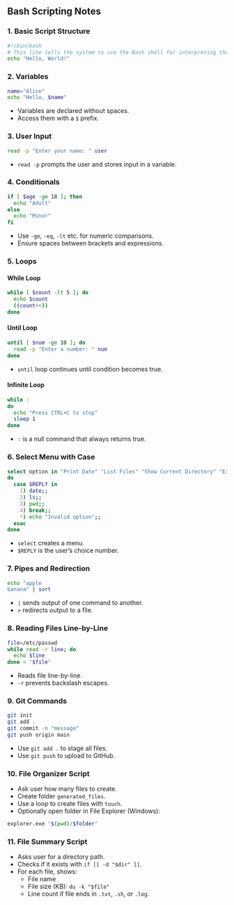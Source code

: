 
## Bash Scripting Notes

### 1. Basic Script Structure
```bash
#!/bin/bash
# This line tells the system to use the Bash shell for interpreting the script.
echo "Hello, World!"
```

### 2. Variables
```bash
name="Alice"
echo "Hello, $name"
```
- Variables are declared without spaces.
- Access them with a `$` prefix.

### 3. User Input
```bash
read -p "Enter your name: " user
```
- `read -p` prompts the user and stores input in a variable.

### 4. Conditionals
```bash
if [ $age -ge 18 ]; then
  echo "Adult"
else
  echo "Minor"
fi
```
- Use `-ge`, `-eq`, `-lt` etc. for numeric comparisons.
- Ensure spaces between brackets and expressions.

### 5. Loops
#### While Loop
```bash
while [ $count -lt 5 ]; do
  echo $count
  ((count++))
done
```
#### Until Loop
```bash
until [ $num -ge 10 ]; do
  read -p "Enter a number: " num
done
```
- `until` loop continues until condition becomes true.

#### Infinite Loop
```bash
while :
do
  echo "Press CTRL+C to stop"
  sleep 1
done
```
- `:` is a null command that always returns true.

### 6. Select Menu with Case
```bash
select option in "Print Date" "List Files" "Show Current Directory" "Exit"
do
  case $REPLY in
    1) date;;
    2) ls;;
    3) pwd;;
    4) break;;
    *) echo "Invalid option";;
  esac
done
```
- `select` creates a menu.
- `$REPLY` is the user’s choice number.

### 7. Pipes and Redirection
```bash
echo "apple
banana" | sort
```
- `|` sends output of one command to another.
- `>` redirects output to a file.

### 8. Reading Files Line-by-Line
```bash
file=/etc/passwd
while read -r line; do
  echo $line
done < "$file"
```
- Reads file line-by-line.
- `-r` prevents backslash escapes.

### 9. Git Commands
```bash
git init
git add .
git commit -m "message"
git push origin main
```
- Use `git add .` to stage all files.
- Use `git push` to upload to GitHub.

### 10. File Organizer Script
- Ask user how many files to create.
- Create folder `generated_files`.
- Use a loop to create files with `touch`.
- Optionally open folder in File Explorer (Windows):
```bash
explorer.exe "$(pwd)/$folder"
```

### 11. File Summary Script
- Asks user for a directory path.
- Checks if it exists with `if [[ -d "$dir" ]]`.
- For each file, shows:
  - File name
  - File size (KB): `du -k "$file"`
  - Line count if file ends in `.txt`, `.sh`, or `.log`.
